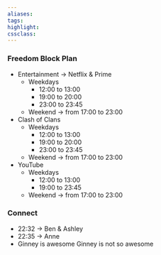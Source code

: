 ```yaml
---
aliases:  
tags:
highlight:  
cssclass:
---
```


### Freedom Block Plan
- Entertainment → Netflix & Prime
	- Weekdays 
		- 12:00 to 13:00
		- 19:00 to 20:00
		- 23:00 to 23:45
	- Weekend → from 17:00 to 23:00
- Clash of Clans
	- Weekdays 
		- 12:00 to 13:00
		- 19:00 to 20:00
		- 23:00 to 23:45
	- Weekend → from 17:00 to 23:00 
- YouTube
	- Weekdays
		- 12:00 to 13:00
		- 19:00 to 23:45
	- Weekend → from 17:00 to 23:00
### Connect
- 22:32 → Ben & Ashley
- 22:35 → Anne
- Ginney is awesome
Ginney is not so awesome

